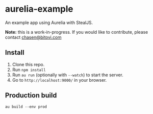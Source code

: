 # aurelia-example
An example app using Aurelia with StealJS.

__Note:__ this is a work-in-progress. If you would like to contribute, please contact chasen@bitovi.com

## Install

1. Clone this repo.
2. Run `npm install`
3. Run `au run` (optionally with `--watch`) to start the server.
4. Go to `http://localhost:9000/` in your browser.

## Production build

```
au build --env prod
```
